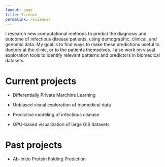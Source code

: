 ```yaml
---
layout: page
title: Science
permalink: /science/
---
```


I research new computational methods to predict the diagnosis and outcome of infectious disease patients, using demographic, clinical, and genomic data. My goal is to find ways to make these predictions useful to doctors at the clinic, or to the patients themselves. I also work on visual exploration tools to identify relevant patterns and predictors in  biomedical datasets.

Current projects
================

* Differentially Private Marchine Learning

* Unbiased visual exploration of biomedical data 

* Predictive modeling of infectious disease

* GPU-based visualization of large GIS datasets

Past projects
=============

* Ab-initio Protein Folding Prediction
